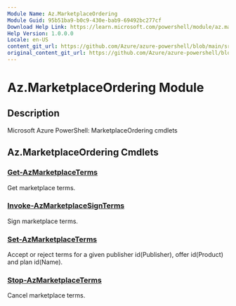 ```yaml
---
Module Name: Az.MarketplaceOrdering
Module Guid: 95b51ba9-b0c9-430e-bab9-69492bc277cf
Download Help Link: https://learn.microsoft.com/powershell/module/az.marketplaceordering
Help Version: 1.0.0.0
Locale: en-US
content_git_url: https://github.com/Azure/azure-powershell/blob/main/src/MarketplaceOrdering/help/Az.MarketplaceOrdering.md
original_content_git_url: https://github.com/Azure/azure-powershell/blob/main/src/MarketplaceOrdering/help/Az.MarketplaceOrdering.md
---
```


# Az.MarketplaceOrdering Module
## Description
Microsoft Azure PowerShell: MarketplaceOrdering cmdlets

## Az.MarketplaceOrdering Cmdlets
### [Get-AzMarketplaceTerms](Get-AzMarketplaceTerms.md)
Get marketplace terms.

### [Invoke-AzMarketplaceSignTerms](Invoke-AzMarketplaceSignTerms.md)
Sign marketplace terms.

### [Set-AzMarketplaceTerms](Set-AzMarketplaceTerms.md)
Accept or reject terms for a given publisher id(Publisher), offer id(Product) and plan id(Name).

### [Stop-AzMarketplaceTerms](Stop-AzMarketplaceTerms.md)
Cancel marketplace terms.

